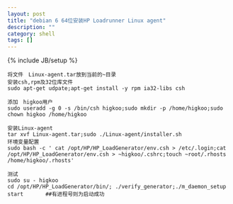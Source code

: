 ```yaml
---
layout: post
title: "debian 6 64位安装HP Loadrunner Linux agent"
description: ""
category: shell 
tags: []
---
```

{% include JB/setup %}
    
    将文件　Linux-agent.tar放到当前的~目录
    安装csh,rpm及32位库文件
    sudo apt-get udpate;apt-get install -y rpm ia32-libs csh
    
    添加　higkoo用户
    sudo useradd -g 0 -s /bin/csh higkoo;sudo mkdir -p /home/higkoo;sudo chown higkoo /home/higkoo
    
    安装Linux-agent
    tar xvf Linux-agent.tar;sudo ./Linux-agent/installer.sh
    环境变量配置
    sudo bash -c ' cat /opt/HP/HP_LoadGenerator/env.csh > /etc/.login;cat /opt/HP/HP_LoadGenerator/env.csh > ~higkoo/.cshrc;touch ~root/.rhosts /home/higkoo/.rhosts'
    
    测试
    sudo su - higkoo
    cd /opt/HP/HP_LoadGenerator/bin/; ./verify_generator;./m_daemon_setup start       ##有进程号则为启动成功
